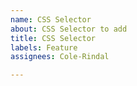 ```yaml
---
name: CSS Selector
about: CSS Selector to add
title: CSS Selector
labels: Feature
assignees: Cole-Rindal

---
```



